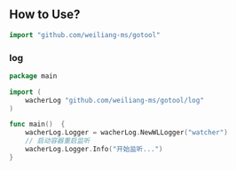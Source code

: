 ## How to Use?

```go
import "github.com/weiliang-ms/gotool"
```

### log

```go
package main

import (
	wacherLog "github.com/weiliang-ms/gotool/log"
)

func main()  {
	wacherLog.Logger = wacherLog.NewWLLogger("watcher")
	// 启动容器重启监听
	wacherLog.Logger.Info("开始监听...")
}
```